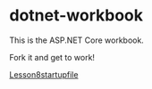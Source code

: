 # dotnet-workbook

This is the ASP.NET Core workbook.

Fork it and get to work!

[Lesson8startupfile](https://github.com/CLofton/vidly-mvc-5/commit/93f39efe3ef0ce9c25ef09ebef60ad2dfc1fe7f3)
